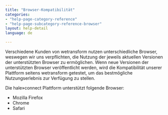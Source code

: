 ```yaml
---
title: "Browser-Kompatibilität"
categories:
- "help-page-category-reference"
- "help-page-subcategory-reference-browser"
layout: help-detail
language: de

---
```


Verschiedene Kunden von wetransform nutzen unterschiedliche Browser, weswegen wir uns verpflichten, die Nutzung der jeweils aktuellen Versionen der unterstützten Browser zu ermöglichen. Wenn neue Versionen der unterstützten Browser veröffentlicht werden, wird die Kompatibilität unserer Plattform seitens wetransform getestet, um das bestmögliche Nutzungserlebnis zur Verfügung zu stellen.

Die hale»connect Plattform unterstützt folgende Browser:

* Mozilla Firefox
* Chrome
* Safari